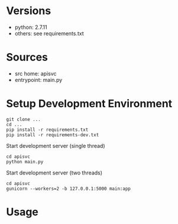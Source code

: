 # Versions

* python: 2.7.11
* others: see requirements.txt

# Sources

* src home: apisvc
* entrypoint: main.py

# Setup Development Environment

```
git clone ...
cd ...
pip install -r requirements.txt
pip install -r requirements-dev.txt
```

Start development server (single thread)

```
cd apisvc
python main.py
``` 

Start development server (two threads)

```
cd apisvc
gunicorn --workers=2 -b 127.0.0.1:5000 main:app
``` 

# Usage


